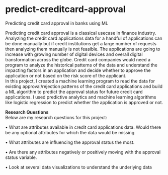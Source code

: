 # predict-creditcard-approval
Predicting credit card approval in banks using ML

Predicting credit card approval is a classical usecase in finance industry. Analyzing the credit card applications data for a handful of applications can be done manually but if credit institutions get a large number of requests then analyzing them manually is not feasible. The applications are going to increase with growing number of digital devices and overall digital transformation across the globe. Credit card companies would need a program to analyze the historical patterns of the data and understand the impacting factors in an application and decide whether to approve the application or not based on the risk score of the applicant.  
In this project, I created a machine learning program to read the data for existing approval/rejection patterns of the credit card applications and build a ML algorithm to predict the approval status for future credit card applications. I used predictive analytics and machine learning algorithms like logistic regression to predict whether the application is approved or not.

**Research Questions**  
Below are my research questions for this project:

• What are attributes available in credit card applications data. Would there be any optional attributes for which the data would be missing

• What attributes are influencing the approval status the most. 

• Are there any attributes negatively or positively moving with the approval status variable.

• Look at several data visualizations to understand the underlying data
